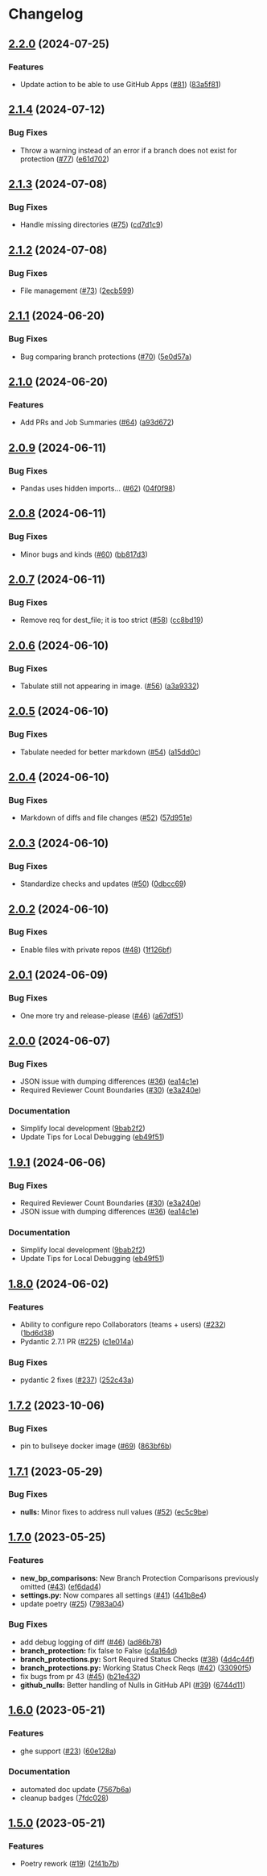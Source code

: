 # Changelog

## [2.2.0](https://github.com/actuarysailor/gha-repo-manager/compare/v2.1.4...v2.2.0) (2024-07-25)


### Features

* Update action to be able to use GitHub Apps ([#81](https://github.com/actuarysailor/gha-repo-manager/issues/81)) ([83a5f81](https://github.com/actuarysailor/gha-repo-manager/commit/83a5f817677af6e52a830a151499424e9db07866))

## [2.1.4](https://github.com/actuarysailor/gha-repo-manager/compare/v2.1.3...v2.1.4) (2024-07-12)


### Bug Fixes

* Throw a warning instead of an error if a branch does not exist for protection ([#77](https://github.com/actuarysailor/gha-repo-manager/issues/77)) ([e61d702](https://github.com/actuarysailor/gha-repo-manager/commit/e61d702bc648e358407981f2e7a2c4364b179cb1))

## [2.1.3](https://github.com/actuarysailor/gha-repo-manager/compare/v2.1.2...v2.1.3) (2024-07-08)


### Bug Fixes

* Handle missing directories ([#75](https://github.com/actuarysailor/gha-repo-manager/issues/75)) ([cd7d1c9](https://github.com/actuarysailor/gha-repo-manager/commit/cd7d1c93e7c0a3151629a257f43f494cf84a9928))

## [2.1.2](https://github.com/actuarysailor/gha-repo-manager/compare/v2.1.1...v2.1.2) (2024-07-08)


### Bug Fixes

* File management ([#73](https://github.com/actuarysailor/gha-repo-manager/issues/73)) ([2ecb599](https://github.com/actuarysailor/gha-repo-manager/commit/2ecb599ac7771723e333debaa70c0829d66f3e7d))

## [2.1.1](https://github.com/actuarysailor/gha-repo-manager/compare/v2.1.0...v2.1.1) (2024-06-20)


### Bug Fixes

* Bug comparing branch protections ([#70](https://github.com/actuarysailor/gha-repo-manager/issues/70)) ([5e0d57a](https://github.com/actuarysailor/gha-repo-manager/commit/5e0d57a2d6267e6f875713f4a2cacd25f30b6eb9))

## [2.1.0](https://github.com/actuarysailor/gha-repo-manager/compare/v2.0.9...v2.1.0) (2024-06-20)


### Features

* Add PRs and Job Summaries ([#64](https://github.com/actuarysailor/gha-repo-manager/issues/64)) ([a93d672](https://github.com/actuarysailor/gha-repo-manager/commit/a93d672dc0397b26c4b35b597800c14526fdb4ce))

## [2.0.9](https://github.com/actuarysailor/gha-repo-manager/compare/v2.0.8...v2.0.9) (2024-06-11)


### Bug Fixes

* Pandas uses hidden imports... ([#62](https://github.com/actuarysailor/gha-repo-manager/issues/62)) ([04f0f98](https://github.com/actuarysailor/gha-repo-manager/commit/04f0f982065c798a16f540671b1da3414ee77f0d))

## [2.0.8](https://github.com/actuarysailor/gha-repo-manager/compare/v2.0.7...v2.0.8) (2024-06-11)


### Bug Fixes

* Minor bugs and kinds ([#60](https://github.com/actuarysailor/gha-repo-manager/issues/60)) ([bb817d3](https://github.com/actuarysailor/gha-repo-manager/commit/bb817d34ac7a23379b0ff1f53f6037fefa4884f0))

## [2.0.7](https://github.com/actuarysailor/gha-repo-manager/compare/v2.0.6...v2.0.7) (2024-06-11)


### Bug Fixes

* Remove req for dest_file; it is too strict ([#58](https://github.com/actuarysailor/gha-repo-manager/issues/58)) ([cc8bd19](https://github.com/actuarysailor/gha-repo-manager/commit/cc8bd197db09005d3ec4b69319db78333ee5586d))

## [2.0.6](https://github.com/actuarysailor/gha-repo-manager/compare/v2.0.5...v2.0.6) (2024-06-10)


### Bug Fixes

* Tabulate still not appearing in image. ([#56](https://github.com/actuarysailor/gha-repo-manager/issues/56)) ([a3a9332](https://github.com/actuarysailor/gha-repo-manager/commit/a3a9332c1c0888adb5251882612987c2271abf20))

## [2.0.5](https://github.com/actuarysailor/gha-repo-manager/compare/v2.0.4...v2.0.5) (2024-06-10)


### Bug Fixes

* Tabulate needed for better markdown ([#54](https://github.com/actuarysailor/gha-repo-manager/issues/54)) ([a15dd0c](https://github.com/actuarysailor/gha-repo-manager/commit/a15dd0cd1841d905c6cec678afa3d5ea4dafd0c1))

## [2.0.4](https://github.com/actuarysailor/gha-repo-manager/compare/v2.0.3...v2.0.4) (2024-06-10)


### Bug Fixes

* Markdown of diffs and file changes ([#52](https://github.com/actuarysailor/gha-repo-manager/issues/52)) ([57d951e](https://github.com/actuarysailor/gha-repo-manager/commit/57d951e90ed95f801f531eeb0fda7b070b6c5ce8))

## [2.0.3](https://github.com/actuarysailor/gha-repo-manager/compare/v2.0.2...v2.0.3) (2024-06-10)


### Bug Fixes

* Standardize checks and updates ([#50](https://github.com/actuarysailor/gha-repo-manager/issues/50)) ([0dbcc69](https://github.com/actuarysailor/gha-repo-manager/commit/0dbcc69301ea1e9abbcfa97feb3e029fab52500f))

## [2.0.2](https://github.com/actuarysailor/gha-repo-manager/compare/v2.0.1...v2.0.2) (2024-06-10)


### Bug Fixes

* Enable files with private repos ([#48](https://github.com/actuarysailor/gha-repo-manager/issues/48)) ([1f126bf](https://github.com/actuarysailor/gha-repo-manager/commit/1f126bfd99df1ff7c58b3f1ae7d1127e33580b6e))

## [2.0.1](https://github.com/actuarysailor/gha-repo-manager/compare/v2.0.0...v2.0.1) (2024-06-09)


### Bug Fixes

* One more try and release-please ([#46](https://github.com/actuarysailor/gha-repo-manager/issues/46)) ([a67df51](https://github.com/actuarysailor/gha-repo-manager/commit/a67df5124ad51c918e91c9c71e042e7910e01b5b))

## [2.0.0](https://github.com/actuarysailor/gha-repo-manager/compare/v1.9.1...v2.0.0) (2024-06-07)


### Bug Fixes

* JSON issue with dumping differences ([#36](https://github.com/actuarysailor/gha-repo-manager/issues/36)) ([ea14c1e](https://github.com/actuarysailor/gha-repo-manager/commit/ea14c1ef05a9c137e18954ebf28f72bac61c0185))
* Required Reviewer Count Boundaries ([#30](https://github.com/actuarysailor/gha-repo-manager/issues/30)) ([e3a240e](https://github.com/actuarysailor/gha-repo-manager/commit/e3a240e8b0e45bb8b13c488f5b8e2ed8120b5bee))


### Documentation

* Simplify local development ([9bab2f2](https://github.com/actuarysailor/gha-repo-manager/commit/9bab2f23c757446ffc742a361bed50a1d936bbfb))
* Update Tips for Local Debugging ([eb49f51](https://github.com/actuarysailor/gha-repo-manager/commit/eb49f51e1285d5e4bf672bf4e2fa2b57f83b6df2))

## [1.9.1](https://github.com/actuarysailor/gha-repo-manager/compare/v1.9.0...v1.9.1) (2024-06-06)


### Bug Fixes

* Required Reviewer Count Boundaries ([#30](https://github.com/actuarysailor/gha-repo-manager/issues/30)) ([e3a240e](https://github.com/actuarysailor/gha-repo-manager/commit/e3a240e8b0e45bb8b13c488f5b8e2ed8120b5bee))
* JSON issue with dumping differences ([#36](https://github.com/actuarysailor/gha-repo-manager/issues/36)) ([ea14c1e](https://github.com/actuarysailor/gha-repo-manager/commit/ea14c1ef05a9c137e18954ebf28f72bac61c0185))


### Documentation

* Simplify local development ([9bab2f2](https://github.com/actuarysailor/gha-repo-manager/commit/9bab2f23c757446ffc742a361bed50a1d936bbfb))
* Update Tips for Local Debugging ([eb49f51](https://github.com/actuarysailor/gha-repo-manager/commit/eb49f51e1285d5e4bf672bf4e2fa2b57f83b6df2))

## [1.8.0](https://github.com/andrewthetechie/gha-repo-manager/compare/v1.7.2...v1.8.0) (2024-06-02)


### Features

* Ability to configure repo Collaborators (teams + users) ([#232](https://github.com/andrewthetechie/gha-repo-manager/issues/232)) ([1bd6d38](https://github.com/andrewthetechie/gha-repo-manager/commit/1bd6d382c795e30990b71a202981e40c4cde323a))
* Pydantic 2.7.1 PR ([#225](https://github.com/andrewthetechie/gha-repo-manager/issues/225)) ([c1e014a](https://github.com/andrewthetechie/gha-repo-manager/commit/c1e014adcf31bafbcd7b29087ebd4e4a4b052ee0))


### Bug Fixes

* pydantic 2 fixes ([#237](https://github.com/andrewthetechie/gha-repo-manager/issues/237)) ([252c43a](https://github.com/andrewthetechie/gha-repo-manager/commit/252c43af4de68f15ebfb70ef7292bd10b4cc0b6c))

## [1.7.2](https://github.com/andrewthetechie/gha-repo-manager/compare/v1.7.1...v1.7.2) (2023-10-06)


### Bug Fixes

* pin to bullseye docker image ([#69](https://github.com/andrewthetechie/gha-repo-manager/issues/69)) ([863bf6b](https://github.com/andrewthetechie/gha-repo-manager/commit/863bf6b257c6b32cb1284f19f604102d45abc499))

## [1.7.1](https://github.com/andrewthetechie/gha-repo-manager/compare/v1.7.0...v1.7.1) (2023-05-29)


### Bug Fixes

* **nulls:** Minor fixes to address null values ([#52](https://github.com/andrewthetechie/gha-repo-manager/issues/52)) ([ec5c9be](https://github.com/andrewthetechie/gha-repo-manager/commit/ec5c9be75600f37953800dc8a4d2ad25d1099521))

## [1.7.0](https://github.com/andrewthetechie/gha-repo-manager/compare/v1.6.0...v1.7.0) (2023-05-25)


### Features

* **new_bp_comparisons:** New Branch Protection Comparisons previously omitted ([#43](https://github.com/andrewthetechie/gha-repo-manager/issues/43)) ([ef6dad4](https://github.com/andrewthetechie/gha-repo-manager/commit/ef6dad4f17703353eab5cda8dc3a2c59fa4602e9))
* **settings.py:** Now compares all settings ([#41](https://github.com/andrewthetechie/gha-repo-manager/issues/41)) ([441b8e4](https://github.com/andrewthetechie/gha-repo-manager/commit/441b8e49c8ce09a74dc525e2808a5a74db0dd459))
* update poetry ([#25](https://github.com/andrewthetechie/gha-repo-manager/issues/25)) ([7983a04](https://github.com/andrewthetechie/gha-repo-manager/commit/7983a049789d053d343ee4c6465a5227e5995b6c))


### Bug Fixes

* add debug logging of diff ([#46](https://github.com/andrewthetechie/gha-repo-manager/issues/46)) ([ad86b78](https://github.com/andrewthetechie/gha-repo-manager/commit/ad86b7813217db76d997ab704607bc9d930599fb))
* **branch_protection:** fix false to False ([c4a164d](https://github.com/andrewthetechie/gha-repo-manager/commit/c4a164d99755b865d3b58f1fbff322fdb2b9947a))
* **branch_protections.py:** Sort Required Status Checks ([#38](https://github.com/andrewthetechie/gha-repo-manager/issues/38)) ([4d4c44f](https://github.com/andrewthetechie/gha-repo-manager/commit/4d4c44fd10847c7ecc8539e6b84701d7ddd2e439))
* **branch_protections.py:** Working Status Check Reqs ([#42](https://github.com/andrewthetechie/gha-repo-manager/issues/42)) ([33090f5](https://github.com/andrewthetechie/gha-repo-manager/commit/33090f570282feb6866c73f41ab2a90ac6556d43))
* fix bugs from pr 43 ([#45](https://github.com/andrewthetechie/gha-repo-manager/issues/45)) ([b21e432](https://github.com/andrewthetechie/gha-repo-manager/commit/b21e4323ff9409093c0f559dc508232903f538fa))
* **github_nulls:** Better handling of Nulls in GitHub API ([#39](https://github.com/andrewthetechie/gha-repo-manager/issues/39)) ([6744d11](https://github.com/andrewthetechie/gha-repo-manager/commit/6744d11f832826994b3eafb4bb59a0d546a3ac74))

## [1.6.0](https://github.com/andrewthetechie/gha-repo-manager/compare/v1.5.0...v1.6.0) (2023-05-21)


### Features

* ghe support ([#23](https://github.com/andrewthetechie/gha-repo-manager/issues/23)) ([60e128a](https://github.com/andrewthetechie/gha-repo-manager/commit/60e128a42d6a1da90ee5defc9a2b71d1024b4189))


### Documentation

* automated doc update ([7567b6a](https://github.com/andrewthetechie/gha-repo-manager/commit/7567b6a00c07c2976582af89923deec4b4bf8db1))
* cleanup badges ([7fdc028](https://github.com/andrewthetechie/gha-repo-manager/commit/7fdc028972a6d686392fce64491029f099483ab6))

## [1.5.0](https://github.com/andrewthetechie/gha-repo-manager/compare/v1.4.0...v1.5.0) (2023-05-21)


### Features

* Poetry rework ([#19](https://github.com/andrewthetechie/gha-repo-manager/issues/19)) ([2f41b7b](https://github.com/andrewthetechie/gha-repo-manager/commit/2f41b7be4186ae1ffb7865838191234a1df11748))
